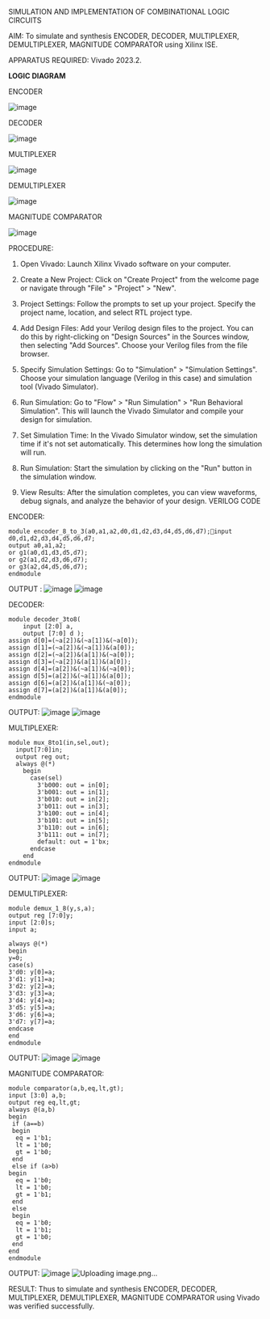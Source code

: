 SIMULATION AND IMPLEMENTATION OF  COMBINATIONAL LOGIC CIRCUITS

AIM: 
 To simulate and synthesis ENCODER, DECODER, MULTIPLEXER, DEMULTIPLEXER, MAGNITUDE COMPARATOR using Xilinx ISE.

APPARATUS REQUIRED:
Vivado 2023.2.

**LOGIC DIAGRAM**

ENCODER

![image](https://github.com/navaneethans/VLSI-LAB-EXP-2/assets/6987778/3cd1f95e-7531-4cad-9154-fdd397ac439e)


DECODER

![image](https://github.com/navaneethans/VLSI-LAB-EXP-2/assets/6987778/45a5e6cf-bbe0-4fd5-ac84-e5ad4477483b)


MULTIPLEXER

![image](https://github.com/navaneethans/VLSI-LAB-EXP-2/assets/6987778/427f75b2-8e67-44b9-ac45-a66651787436)


DEMULTIPLEXER

![image](https://github.com/navaneethans/VLSI-LAB-EXP-2/assets/6987778/1c45a7fc-08ac-4f76-87f2-c084e7150557)


MAGNITUDE COMPARATOR

![image](https://github.com/navaneethans/VLSI-LAB-EXP-2/assets/6987778/b2fe7a05-6bf7-4dcb-8f5d-28abbf7ea8c2)


  
PROCEDURE:
1. Open Vivado: Launch Xilinx Vivado software on your computer.

2. Create a New Project: Click on "Create Project" from the welcome page or navigate through "File" > "Project" > "New".

3. Project Settings: Follow the prompts to set up your project. Specify the project name, location, and select RTL project type.

4. Add Design Files: Add your Verilog design files to the project. You can do this by right-clicking on "Design Sources" in the Sources window, then selecting "Add Sources". Choose your Verilog files from the file browser.

5. Specify Simulation Settings: Go to "Simulation" > "Simulation Settings". Choose your simulation language (Verilog in this case) and simulation tool (Vivado Simulator).

6. Run Simulation: Go to "Flow" > "Run Simulation" > "Run Behavioral Simulation". This will launch the Vivado Simulator and compile your design for simulation.

7. Set Simulation Time: In the Vivado Simulator window, set the simulation time if it's not set automatically. This determines how long the simulation will run.

8. Run Simulation: Start the simulation by clicking on the "Run" button in the simulation window.

9. View Results: After the simulation completes, you can view waveforms, debug signals, and analyze the behavior of your design.
VERILOG CODE

ENCODER:
~~~
module encoder_8_to_3(a0,a1,a2,d0,d1,d2,d3,d4,d5,d6,d7);input d0,d1,d2,d3,d4,d5,d6,d7;
output a0,a1,a2;
or g1(a0,d1,d3,d5,d7);
or g2(a1,d2,d3,d6,d7);
or g3(a2,d4,d5,d6,d7);
endmodule
~~~

OUTPUT :
 ![image](https://github.com/Desika11/VLSI-LAB-EXP-2/assets/165646570/e5f0d321-36d4-4aa0-a30a-0a5291ca9944)
![image](https://github.com/Desika11/VLSI-LAB-EXP-2/assets/165646570/eda78136-88f2-48dd-bda9-214a27128142)

DECODER:
~~~
module decoder_3to8(
    input [2:0] a,
    output [7:0] d );
assign d[0]=(~a[2])&(~a[1])&(~a[0]);
assign d[1]=(~a[2])&(~a[1])&(a[0]);
assign d[2]=(~a[2])&(a[1])&(~a[0]);
assign d[3]=(~a[2])&(a[1])&(a[0]);
assign d[4]=(a[2])&(~a[1])&(~a[0]);
assign d[5]=(a[2])&(~a[1])&(a[0]);
assign d[6]=(a[2])&(a[1])&(~a[0]);
assign d[7]=(a[2])&(a[1])&(a[0]);
endmodule
~~~
OUTPUT:
![image](https://github.com/Desika11/VLSI-LAB-EXP-2/assets/165646570/a3814220-05a8-46d7-a2b1-669593ba69f6)
![image](https://github.com/Desika11/VLSI-LAB-EXP-2/assets/165646570/d12a917f-122c-40b2-97c1-a57ae17d0ec2)



MULTIPLEXER:
~~~
module mux_8to1(in,sel,out);
  input[7:0]in;
  output reg out;
  always @(*)
    begin
      case(sel)
        3'b000: out = in[0];
        3'b001: out = in[1];
        3'b010: out = in[2];
        3'b011: out = in[3];
        3'b100: out = in[4];
        3'b101: out = in[5];
        3'b110: out = in[6];
        3'b111: out = in[7];
        default: out = 1'bx;
      endcase
    end
endmodule
~~~
OUTPUT:
![image](https://github.com/Desika11/VLSI-LAB-EXP-2/assets/165646570/3d047610-7418-4019-9c8b-417bd006b0b4)
![image](https://github.com/Desika11/VLSI-LAB-EXP-2/assets/165646570/cd106a6f-d463-4d0d-aca8-a0cdf502bfec)


DEMULTIPLEXER:
~~~
module demux_1_8(y,s,a);
output reg [7:0]y;
input [2:0]s;
input a;

always @(*)
begin 
y=0;
case(s)
3'd0: y[0]=a;
3'd1: y[1]=a;
3'd2: y[2]=a;
3'd3: y[3]=a;
3'd4: y[4]=a;
3'd5: y[5]=a;
3'd6: y[6]=a;
3'd7: y[7]=a;
endcase
end
endmodule
~~~
OUTPUT:
![image](https://github.com/Desika11/VLSI-LAB-EXP-2/assets/165646570/1fc71a63-9e42-419d-af95-270a345ba4ff)
![image](https://github.com/Desika11/VLSI-LAB-EXP-2/assets/165646570/2c55e09a-5110-4468-8651-95b03e456601)

MAGNITUDE COMPARATOR:
~~~
module comparator(a,b,eq,lt,gt);
input [3:0] a,b;
output reg eq,lt,gt;
always @(a,b)
begin
 if (a==b)
 begin
  eq = 1'b1;
  lt = 1'b0;
  gt = 1'b0;
 end
 else if (a>b)
begin
  eq = 1'b0;
  lt = 1'b0;
  gt = 1'b1;
 end
 else
 begin
  eq = 1'b0;
  lt = 1'b1;
  gt = 1'b0;
 end
end 
endmodule
~~~
OUTPUT:
![image](https://github.com/Desika11/VLSI-LAB-EXP-2/assets/165646570/8625193e-a157-403b-9627-92930d10bdd2)
![Uploading image.png…]()

RESULT:
Thus to simulate and synthesis ENCODER, DECODER, MULTIPLEXER, DEMULTIPLEXER, MAGNITUDE COMPARATOR using Vivado was verified successfully.




